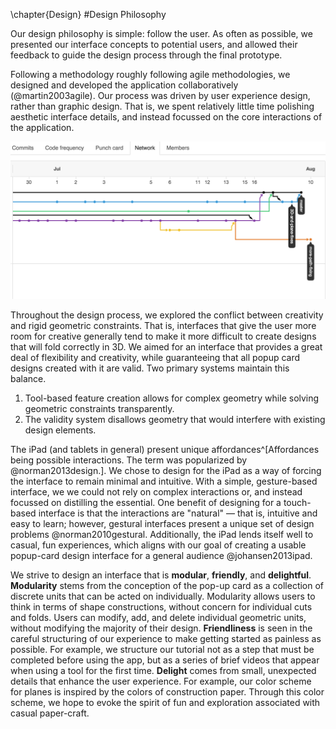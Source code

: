 \chapter{Design}
#Design Philosophy

Our design philosophy is simple: follow the user.  As often as possible, we presented our interface concepts to potential users, and allowed their feedback to guide the design process through the final prototype.

Following a methodology roughly following agile methodologies, we designed and developed the application collaboratively (@martin2003agile).  Our process was driven by user experience design, rather than graphic design.  That is, we spent relatively little time polishing aesthetic interface details, and instead focussed on the core interactions of the application.

![We used github to build Foldlings collaboratively.  Our workflow involved creating new code branches for each feature, and reviewing the changes before merging back into the master branch of the codebase.](figures/30_UI_Design_Philosophy/gitflow.png) 

Throughout the design process, we explored the conflict between creativity and rigid geometric constraints.  That is, interfaces that give the user more room for creative generally tend to make it more difficult to create designs that will fold correctly in 3D.  We aimed for an interface that provides a great deal of flexibility and creativity, while guaranteeing that all popup card designs created with it are valid.  Two primary systems maintain this balance. 

1) Tool-based feature creation allows for complex geometry while solving geometric constraints transparently.
2) The validity system disallows geometry that would interfere with existing design elements.

The iPad (and tablets in general) present unique affordances^[Affordances being possible interactions.  The term was popularized by @norman2013design.].  We chose to design for the iPad as a way of forcing the interface to remain minimal and intuitive.  With a simple, gesture-based interface, we we could not rely on complex interactions or, and instead focussed on distilling the essential.  One benefit of designing for a touch-based interface is that the interactions are "natural" — that is, intuitive and easy to learn; however, gestural interfaces present a unique set of design problems @norman2010gestural.  Additionally, the iPad lends itself well to casual, fun experiences, which aligns with our goal of creating a usable popup-card design interface for a general audience @johansen2013ipad.

We strive to design an interface that is **modular**, **friendly**, and **delightful**.  **Modularity** stems from the conception of the pop-up card as a collection of discrete units that can be acted on individually.  Modularity allows users to think in terms of shape constructions, without concern for individual cuts and folds.  Users can modify, add, and delete individual geometric units, without modifying the majority of their design.  **Friendliness** is seen in the careful structuring of our experience to make getting started as painless as possible.  For example, we structure our tutorial not as a step that must be completed before using the app, but as a series of brief videos that appear when using a tool for the first time.  **Delight** comes from small, unexpected details that enhance the user experience.  For example, our color scheme for planes is inspired by the colors of construction paper.  Through this color scheme, we hope to evoke the spirit of fun and exploration associated with casual paper-craft. 

